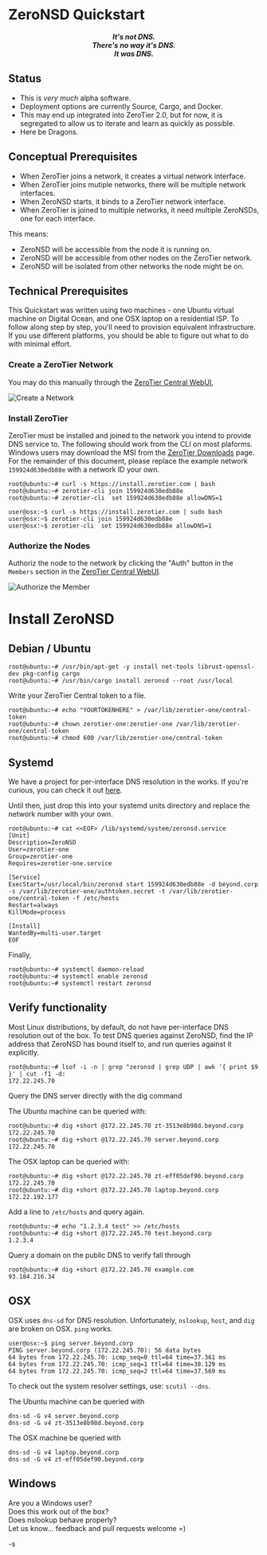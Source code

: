 
# ZeroNSD Quickstart

<p align="center">
<b><i>
It's not DNS.<br>
There's no way it's DNS.<br>
It was DNS.<br>
</i></b>
</p>

## Status

* This is *very much* alpha software.
* Deployment options are currently Source, Cargo, and Docker.
* This may end up integrated into ZeroTier 2.0, but for now, it is
  segregated to allow us to iterate and learn as quickly as possible.
* Here be Dragons.

## Conceptual Prerequisites

* When ZeroTier joins a network, it creates a virtual network interface.
* When ZeroTier joins mutiple networks, there will be multiple network interfaces.
* When ZeroNSD starts, it binds to a ZeroTier network interface.
* When ZeroTier is joined to multiple networks, it need multiple ZeroNSDs, one for each interface.

This means:

* ZeroNSD will be accessible from the node it is running on.
* ZeroNSD will be accessible from other nodes on the ZeroTier network.
* ZeroNSD will be isolated from other networks the node might be on.

## Technical Prerequisites

This Quickstart was written using two machines - one Ubuntu virtual
machine on Digital Ocean, and one OSX laptop on a residential ISP. To
follow along step by step, you'll need to provision equivalent
infrastructure. If you use different platforms, you should be able to
figure out what to do with minimal effort.

### Create a ZeroTier Network

You may do this manually through the [ZeroTier Central WebUI](https://my.zerotier.com), 

![Create a Network](https://i.imgur.com/L6xtGKo.png)

### Install ZeroTier

ZeroTier must be installed and joined to the network you intend to provide DNS service to.
The following should work from the CLI on most plaforms. Windows users
may download the MSI from the [ZeroTier Downloads](https://www.zerotier.com/download/) page. For
the remainder of this document, please replace the example network `159924d630edb88e` with a network ID your own.

```
root@ubuntu:~# curl -s https://install.zerotier.com | bash
root@ubuntu:~# zerotier-cli join 159924d630edb88e
root@ubuntu:~# zerotier-cli  set 159924d630edb88e allowDNS=1
```

```
user@osx:~$ curl -s https://install.zerotier.com | sudo bash
user@osx:~$ zerotier-cli join 159924d630edb88e
user@osx:~$ zerotier-cli  set 159924d630edb88e allowDNS=1
```


### Authorize the Nodes

Authoriz the node to the network by clicking the "Auth" button in the
`Members` section in the
[ZeroTier Central WebUI](https://my.zerotier.com).


![Authorize the Member](https://i.imgur.com/fQTai9l.png)

# Install ZeroNSD

## Debian / Ubuntu

```
root@ubuntu:~# /usr/bin/apt-get -y install net-tools librust-openssl-dev pkg-config cargo
root@ubuntu:~# /usr/bin/cargo install zeronsd --root /usr/local
```

Write your ZeroTier Central token to a file.

```
root@ubuntu:~# echo "YOURTOKENHERE" > /var/lib/zerotier-one/central-token
root@ubuntu:~# chown zerotier-one:zerotier-one /var/lib/zerotier-one/central-token
root@ubuntu:~# chmod 600 /var/lib/zerotier-one/central-token
```

## Systemd

We have a project for per-interface DNS resolution in the works. If
you're curious, you can check it out
[here](https://github.com/zerotier/zerotier-systemd-manager).

Until then, just drop this into your systemd units directory and
replace the network number with your own.

```
root@ubuntu:~# cat <<EOF> /lib/systemd/system/zeronsd.service
[Unit]
Description=ZeroNSD
User=zerotier-one
Group=zerotier-one
Requires=zerotier-one.service

[Service]
ExecStart=/usr/local/bin/zeronsd start 159924d630edb88e -d beyond.corp -s /var/lib/zerotier-one/authtoken.secret -t /var/lib/zerotier-one/central-token -f /etc/hosts
Restart=always
KillMode=process

[Install]
WantedBy=multi-user.target
EOF
```

Finally,

```
root@ubuntu:~# systemctl daemon-reload
root@ubuntu:~# systemctl enable zeronsd
root@ubuntu:~# systemctl restart zeronsd
```

## Verify functionality

Most Linux distributions, by default, do not have per-interface DNS
resolution out of the box. To test DNS queries against ZeroNSD, find
the IP address that ZeroNSD has bound itself to, and run queries
against it explicitly.

```
root@ubuntu:~# lsof -i -n | grep ^zeronsd | grep UDP | awk '{ print $9 }' | cut -f1 -d:
172.22.245.70
```

Query the DNS server directly with the dig command

The Ubuntu machine can be queried with:
```
root@ubuntu:~# dig +short @172.22.245.70 zt-3513e8b98d.beyond.corp
172.22.245.70
root@ubuntu:~# dig +short @172.22.245.70 server.beyond.corp
172.22.245.70
```

The OSX laptop can be queried with:
```
root@ubuntu:~# dig +short @172.22.245.70 zt-eff05def90.beyond.corp
172.22.245.70
root@ubuntu:~# dig +short @172.22.245.70 laptop.beyond.corp
172.22.192.177
```

Add a line to `/etc/hosts` and query again.

```
root@ubuntu:~# echo "1.2.3.4 test" >> /etc/hosts
root@ubuntu:~# dig +short @172.22.245.70 test.beyond.corp
1.2.3.4
```

Query a domain on the public DNS to verify fall through

```
root@ubuntu:~# dig +short @172.22.245.70 example.com
93.184.216.34
```

## OSX

OSX uses `dns-sd` for DNS resolution. Unfortunately, `nslookup`, `host`, and `dig` are broken on OSX.
`ping` works.

```
user@osx:~$ ping server.beyond.corp
PING server.beyond.corp (172.22.245.70): 56 data bytes
64 bytes from 172.22.245.70: icmp_seq=0 ttl=64 time=37.361 ms
64 bytes from 172.22.245.70: icmp_seq=1 ttl=64 time=38.129 ms
64 bytes from 172.22.245.70: icmp_seq=2 ttl=64 time=37.569 ms
```

To check out the system resolver settings, use: `scutil --dns`.

The Ubuntu machine can be queried with

`dns-sd -G v4 server.beyond.corp`  
`dns-sd -G v4 zt-3513e8b98d.beyond.corp`

The OSX machine be queried with

`dns-sd -G v4 laptop.beyond.corp`  
`dns-sd -G v4 zt-eff05def90.beyond.corp`

## Windows

Are you a Windows user?  
Does this work out of the box?  
Does nslookup behave properly?  
Let us know... feedback and pull requests welcome =)

-s
